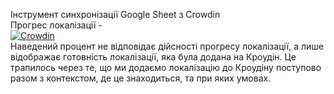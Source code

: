 Інструмент синхронізації Google Sheet з Crowdin<br/>
Прогрес локалізації -<br/>
[![Crowdin](https://badges.crowdin.net/detroit-become-human-ua/localized.svg)](https://crowdin.com/project/detroit-become-human-ua)<br/>
Наведений процент не відповідає дійсності прогресу локалізації,
а лише відображає готовність локалізації, яка була додана на Кроудін.
Це трапилось через те, що ми додаємо локалізацію до Кроудіну поступово разом з контекстом,
де це знаходиться, та при яких умовах.
